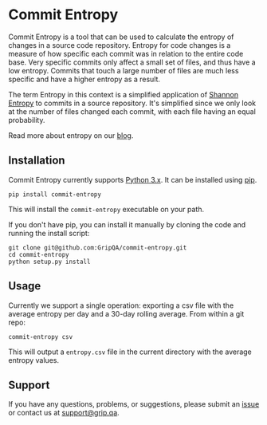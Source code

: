 Commit Entropy
=======
Commit Entropy is a tool that can be used to calculate the entropy of changes in a source code repository.  Entropy for code changes is a measure of how specific each commit was in relation to the entire code base. Very specific commits only affect a small set of files, and thus have a low entropy. Commits that touch a large number of files are much less specific and have a higher entropy as a result.

The term Entropy in this context is a simplified application of [Shannon Entropy](https://en.wikipedia.org/wiki/Entropy_%28information_theory%29) to commits in a source repository. It's simplified since we only look at the number of files changed each commit, with each file having an equal probability.

Read more about entropy on our [blog](http://grip.qa/blog/entropy-measuring-software-maturity/).

Installation
------------
Commit Entropy currently supports [Python 3.x](https://www.python.org/downloads/). It can be installed using [pip](https://pip.pypa.io/en/latest/).

    pip install commit-entropy

This will install the `commit-entropy` executable on your path.

If you don't have pip, you can install it manually by cloning the code and running the install script:

    git clone git@github.com:GripQA/commit-entropy.git
    cd commit-entropy
    python setup.py install

Usage
-----
Currently we support a single operation: exporting a csv file with the average entropy per day and a 30-day rolling average. From within a git repo:

    commit-entropy csv

This will output a `entropy.csv` file in the current directory with the average entropy values.


Support
-------
If you have any questions, problems, or suggestions, please submit an [issue](../../issues) or contact us at support@grip.qa.
